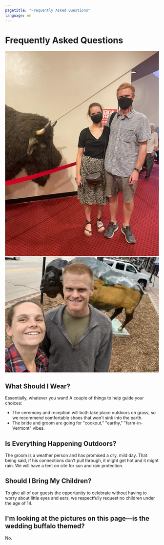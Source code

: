 ```yaml
---
pagetitle: "Frequently Asked Questions"
language: en
---
```



# Frequently Asked Questions
![American Buffalo](american_buffalo.jpeg "Buffalo at _American Buffalo_") ![Fargo Buffalo](fargo_buffalo.jpg "Buffalo in Fargo")

## What Should I Wear?
Essentially, whatever you want! A couple of things to help guide your choices:
- The ceremony and reception will both take place outdoors on grass, so we recommend comfortable shoes that won't sink into the earth.
- The bride and groom are going for "cookout," "earthy," "farm-in-Vermont" vibes.

## Is Everything Happening Outdoors?
The groom is a weather person and has promised a dry, mild day. That being said, if his connections don't pull through, it might get hot and it might rain. We will have a tent on site for sun and rain protection.

## Should I Bring My Children?
To give all of our guests the opportunity to celebrate without having to worry about little eyes and ears, we respectfully request no children under the age of 14.

## I'm looking at the pictures on this page—is the wedding buffalo themed?
No.
